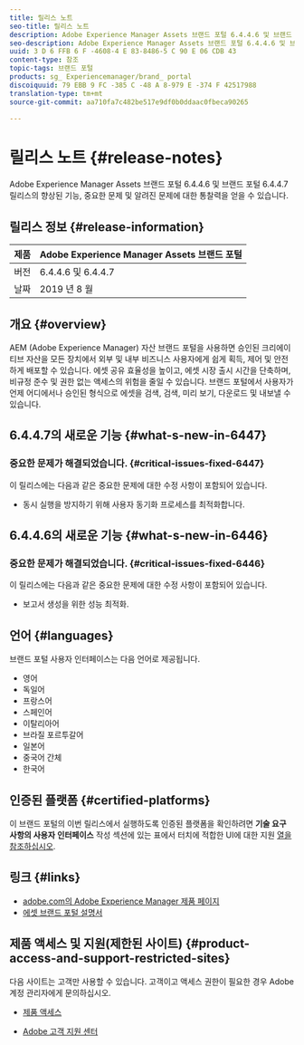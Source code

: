 ```yaml
---
title: 릴리스 노트
seo-title: 릴리스 노트
description: Adobe Experience Manager Assets 브랜드 포털 6.4.4.6 및 브랜드 포털 6.4.4.7 릴리스의 향상된 기능, 중요한 문제 및 알려진 문제에 대한 통찰력을 얻을 수 있습니다.
seo-description: Adobe Experience Manager Assets 브랜드 포털 6.4.4.6 및 브랜드 포털 6.4.4.7 릴리스의 향상된 기능, 중요한 문제 및 알려진 문제에 대한 통찰력을 얻을 수 있습니다.
uuid: 3 D 6 FFB 6 F -4608-4 E 83-8486-5 C 90 E 06 CDB 43
content-type: 참조
topic-tags: 브랜드 포털
products: sg_ Experiencemanager/brand_ portal
discoiquuid: 79 EBB 9 FC -385 C -48 A 8-979 E -374 F 42517988
translation-type: tm+mt
source-git-commit: aa710fa7c482be517e9df0b0ddaac0fbeca90265

---
```



# 릴리스 노트 {#release-notes}

Adobe Experience Manager Assets 브랜드 포털 6.4.4.6 및 브랜드 포털 6.4.4.7 릴리스의 향상된 기능, 중요한 문제 및 알려진 문제에 대한 통찰력을 얻을 수 있습니다.

## 릴리스 정보 {#release-information}

| 제품 | Adobe Experience Manager Assets 브랜드 포털 |
|---|---|
| 버전 | 6.4.4.6 및 6.4.4.7 |
| 날짜 | 2019 년 8 월 |

## 개요 {#overview}

AEM (Adobe Experience Manager) 자산 브랜드 포털을 사용하면 승인된 크리에이티브 자산을 모든 장치에서 외부 및 내부 비즈니스 사용자에게 쉽게 획득, 제어 및 안전하게 배포할 수 있습니다. 에셋 공유 효율성을 높이고, 에셋 시장 출시 시간을 단축하며, 비규정 준수 및 권한 없는 액세스의 위험을 줄일 수 있습니다. 브랜드 포털에서 사용자가 언제 어디에서나 승인된 형식으로 에셋을 검색, 검색, 미리 보기, 다운로드 및 내보낼 수 있습니다.

## 6.4.4.7의 새로운 기능 {#what-s-new-in-6447}

### 중요한 문제가 해결되었습니다. {#critical-issues-fixed-6447}

이 릴리스에는 다음과 같은 중요한 문제에 대한 수정 사항이 포함되어 있습니다.

* 동시 실행을 방지하기 위해 사용자 동기화 프로세스를 최적화합니다.

## 6.4.4.6의 새로운 기능 {#what-s-new-in-6446}

### 중요한 문제가 해결되었습니다. {#critical-issues-fixed-6446}

이 릴리스에는 다음과 같은 중요한 문제에 대한 수정 사항이 포함되어 있습니다.

* 보고서 생성을 위한 성능 최적화.

## 언어 {#languages}

브랜드 포털 사용자 인터페이스는 다음 언어로 제공됩니다.

* 영어
* 독일어
* 프랑스어
* 스페인어
* 이탈리아어
* 브라질 포르투갈어
* 일본어
* 중국어 간체
* 한국어

## 인증된 플랫폼 {#certified-platforms}

이 브랜드 포털의 이번 릴리스에서 실행하도록 인증된 플랫폼을 확인하려면 **기술 요구 사항의 사용자** **인터페이스** 작성 섹션에 있는 표에서 터치에 적합한 UI에 대한 지원 [열을 참조하십시오](https://helpx.adobe.com/experience-manager/6-4/sites/deploying/using/technical-requirements.html).

## 링크 {#links}

* [adobe.com의 Adobe Experience Manager 제품 페이지](http://www.adobe.com/in/marketing-cloud/experience-manager.html)
* [에셋 브랜드 포털 설명서](https://helpx.adobe.com/experience-manager/brand-portal/user-guide.html)

## 제품 액세스 및 지원(제한된 사이트) {#product-access-and-support-restricted-sites}

다음 사이트는 고객만 사용할 수 있습니다. 고객이고 액세스 권한이 필요한 경우 Adobe 계정 관리자에게 문의하십시오.

* [](https://daycare.day.com)[제품 액세스](https://login.marketing.adobe.com)

* [Adobe 고객 지원 센터](https://helpx.adobe.com/contact.html)
